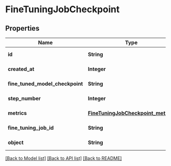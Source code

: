 # FineTuningJobCheckpoint
## Properties

| Name | Type | Description | Notes |
|------------ | ------------- | ------------- | -------------|
| **id** | **String** | The checkpoint identifier, which can be referenced in the API endpoints. | [default to null] |
| **created\_at** | **Integer** | The Unix timestamp (in seconds) for when the checkpoint was created. | [default to null] |
| **fine\_tuned\_model\_checkpoint** | **String** | The name of the fine-tuned checkpoint model that is created. | [default to null] |
| **step\_number** | **Integer** | The step number that the checkpoint was created at. | [default to null] |
| **metrics** | [**FineTuningJobCheckpoint_metrics**](FineTuningJobCheckpoint_metrics.md) |  | [default to null] |
| **fine\_tuning\_job\_id** | **String** | The name of the fine-tuning job that this checkpoint was created from. | [default to null] |
| **object** | **String** | The object type, which is always \&quot;fine_tuning.job.checkpoint\&quot;. | [default to null] |

[[Back to Model list]](../README.md#documentation-for-models) [[Back to API list]](../README.md#documentation-for-api-endpoints) [[Back to README]](../README.md)

